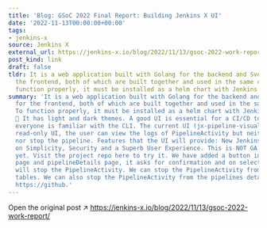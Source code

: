 ```yaml
---
title: 'Blog: GSoC 2022 Final Report: Building Jenkins X UI'
date: '2022-11-13T00:00:00+00:00'
tags:
- jenkins-x
source: Jenkins X
external_url: https://jenkins-x.io/blog/2022/11/13/gsoc-2022-work-report/
post_kind: link
draft: false
tldr: It is a web application built with Golang for the backend and Sveltekit for
  the frontend, both of which are built together and used in the same container. To
  function properly, it must be installed as a helm chart with Jenkins X CRDs.
summary: 'It is a web application built with Golang for the backend and Sveltekit
  for the frontend, both of which are built together and used in the same container.
  To function properly, it must be installed as a helm chart with Jenkins X CRDs.
  🌟 It has light and dark themes. A good UI is essential for a CI/CD tool, as not
  everyone is familiar with the CLI. The current UI (jx-pipeline-visualizer) is a
  read-only UI, the user can view the logs of PipelineActivity but neither can start
  nor stop the pipeline. Features that the UI will provide: New Jenkins X UI focus
  on Simplicity, Security and a Superb User Experience. This is NOT GA (General Availability)
  yet. Visit the project repo here to try it. We have added a button in pipelines
  page and pipelineDetails page, it asks for confirmation and on selecting Yes it
  will stop the PipelineActivity. We can stop the PipelineActivity from the pipelines
  tables. We can also stop the PipelineActivity from the pipelines details page. Issue:
  https://github.'
---
```

Open the original post ↗ https://jenkins-x.io/blog/2022/11/13/gsoc-2022-work-report/
